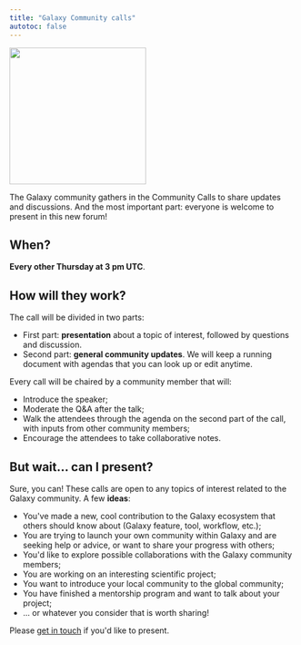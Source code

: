 ```yaml
---
title: "Galaxy Community calls"
autotoc: false
---
```


<div class='right'><img src="/images/undraw-illustrations/community-calls.svg" alt="" width="240" /></div>


The Galaxy community gathers in the Community Calls to share updates and discussions. And the most important part: everyone is welcome to present in this new forum!

## When?

**Every other Thursday at 3 pm UTC**.

## How will they work?

The call will be divided in two parts: 
- First part: **presentation** about a topic of interest, followed by questions and discussion.
- Second part: **general community updates**. We will keep a running document with agendas that you can look up or edit anytime.

Every call will be chaired by a community member that will:
- Introduce the speaker;
- Moderate the Q&A after the talk;
- Walk the attendees through the agenda on the second part of the call, with inputs from other community members;
- Encourage the attendees to take collaborative notes.


## But wait... can I present?

Sure, you can! These calls are open to any topics of interest related to the Galaxy community. A few **ideas**:
- You've made a new, cool contribution to the Galaxy ecosystem that others should know about (Galaxy feature, tool, workflow, etc.);
- You are trying to launch your own community within Galaxy and are seeking help or advice, or want to share your progress with others;
- You'd like to explore possible collaborations with the Galaxy community members;
- You are working on an interesting scientific project;
- You want to introduce your local community to the global community;
- You have finished a mentorship program and want to talk about your project;
- ... or whatever you consider that is worth sharing!

Please [get in touch](mailto:outreach@galaxyproject.org) if you'd like to present.


